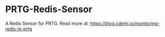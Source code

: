 # PRTG-Redis-Sensor
A Redis Sensor for PRTG. Read more at: https://blog.cdemi.io/monitoring-redis-in-prtg
